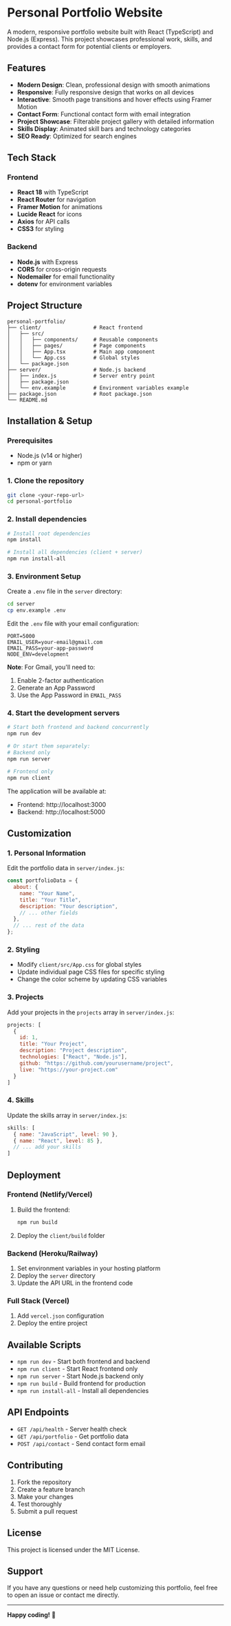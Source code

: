 # Personal Portfolio Website

A modern, responsive portfolio website built with React (TypeScript) and Node.js (Express). This project showcases professional work, skills, and provides a contact form for potential clients or employers.

## Features

- **Modern Design**: Clean, professional design with smooth animations
- **Responsive**: Fully responsive design that works on all devices
- **Interactive**: Smooth page transitions and hover effects using Framer Motion
- **Contact Form**: Functional contact form with email integration
- **Project Showcase**: Filterable project gallery with detailed information
- **Skills Display**: Animated skill bars and technology categories
- **SEO Ready**: Optimized for search engines

## Tech Stack

### Frontend
- **React 18** with TypeScript
- **React Router** for navigation
- **Framer Motion** for animations
- **Lucide React** for icons
- **Axios** for API calls
- **CSS3** for styling

### Backend
- **Node.js** with Express
- **CORS** for cross-origin requests
- **Nodemailer** for email functionality
- **dotenv** for environment variables

## Project Structure

```
personal-portfolio/
├── client/                 # React frontend
│   ├── src/
│   │   ├── components/     # Reusable components
│   │   ├── pages/          # Page components
│   │   ├── App.tsx         # Main app component
│   │   └── App.css         # Global styles
│   └── package.json
├── server/                 # Node.js backend
│   ├── index.js            # Server entry point
│   ├── package.json
│   └── env.example         # Environment variables example
├── package.json            # Root package.json
└── README.md
```

## Installation & Setup

### Prerequisites
- Node.js (v14 or higher)
- npm or yarn

### 1. Clone the repository
```bash
git clone <your-repo-url>
cd personal-portfolio
```

### 2. Install dependencies
```bash
# Install root dependencies
npm install

# Install all dependencies (client + server)
npm run install-all
```

### 3. Environment Setup

Create a `.env` file in the `server` directory:
```bash
cd server
cp env.example .env
```

Edit the `.env` file with your email configuration:
```env
PORT=5000
EMAIL_USER=your-email@gmail.com
EMAIL_PASS=your-app-password
NODE_ENV=development
```

**Note**: For Gmail, you'll need to:
1. Enable 2-factor authentication
2. Generate an App Password
3. Use the App Password in `EMAIL_PASS`

### 4. Start the development servers

```bash
# Start both frontend and backend concurrently
npm run dev

# Or start them separately:
# Backend only
npm run server

# Frontend only
npm run client
```

The application will be available at:
- Frontend: http://localhost:3000
- Backend: http://localhost:5000

## Customization

### 1. Personal Information
Edit the portfolio data in `server/index.js`:

```javascript
const portfolioData = {
  about: {
    name: "Your Name",
    title: "Your Title",
    description: "Your description",
    // ... other fields
  },
  // ... rest of the data
};
```

### 2. Styling
- Modify `client/src/App.css` for global styles
- Update individual page CSS files for specific styling
- Change the color scheme by updating CSS variables

### 3. Projects
Add your projects in the `projects` array in `server/index.js`:

```javascript
projects: [
  {
    id: 1,
    title: "Your Project",
    description: "Project description",
    technologies: ["React", "Node.js"],
    github: "https://github.com/yourusername/project",
    live: "https://your-project.com"
  }
]
```

### 4. Skills
Update the skills array in `server/index.js`:

```javascript
skills: [
  { name: "JavaScript", level: 90 },
  { name: "React", level: 85 },
  // ... add your skills
]
```

## Deployment

### Frontend (Netlify/Vercel)
1. Build the frontend:
   ```bash
   npm run build
   ```
2. Deploy the `client/build` folder

### Backend (Heroku/Railway)
1. Set environment variables in your hosting platform
2. Deploy the `server` directory
3. Update the API URL in the frontend code

### Full Stack (Vercel)
1. Add `vercel.json` configuration
2. Deploy the entire project

## Available Scripts

- `npm run dev` - Start both frontend and backend
- `npm run client` - Start React frontend only
- `npm run server` - Start Node.js backend only
- `npm run build` - Build frontend for production
- `npm run install-all` - Install all dependencies

## API Endpoints

- `GET /api/health` - Server health check
- `GET /api/portfolio` - Get portfolio data
- `POST /api/contact` - Send contact form email

## Contributing

1. Fork the repository
2. Create a feature branch
3. Make your changes
4. Test thoroughly
5. Submit a pull request

## License

This project is licensed under the MIT License.

## Support

If you have any questions or need help customizing this portfolio, feel free to open an issue or contact me directly.

---

**Happy coding!** 🚀
